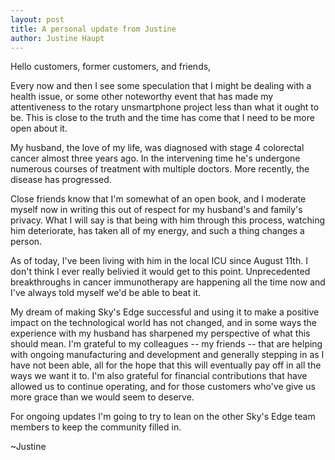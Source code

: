 ```yaml
---
layout: post
title: A personal update from Justine
author: Justine Haupt
---
```


Hello customers, former customers, and friends,

Every now and then I see some speculation that I might be dealing with a health issue, or some other noteworthy event that has made my attentiveness to the rotary unsmartphone project less than what it ought to be. This is close to the truth and the time has come that I need to be more open about it.

My husband, the love of my life, was diagnosed with stage 4 colorectal cancer almost three years ago. In the intervening time he's undergone numerous courses of treatment with multiple doctors. More recently, the disease has progressed.

Close friends know that I'm somewhat of an open book, and I moderate myself now in writing this out of respect for my husband's and family's privacy. What I will say is that being with him through this process, watching him deteriorate, has taken all of my energy, and such a thing changes a person.

As of today, I've been living with him in the local ICU since August 11th. I don't think I ever really belivied it would get to this point. Unprecedented breakthroughs in cancer immunotherapy are happening all the time now and I've always told myself we'd be able to beat it.

My dream of making Sky's Edge successful and using it to make a positive impact on the technological world has not changed, and in some ways the experience with my husband has sharpened my perspective of what this should mean. I'm grateful to my colleagues -- my friends -- that are helping with ongoing manufacturing and development and generally stepping in as I have not been able, all for the hope that this will eventually pay off in all the ways we want it to. I'm also grateful for financial contributions that have allowed us to continue operating, and for those customers who've give us more grace than we would seem to deserve.

For ongoing updates I'm going to try to lean on the other Sky's Edge team members to keep the community filled in.

~Justine
